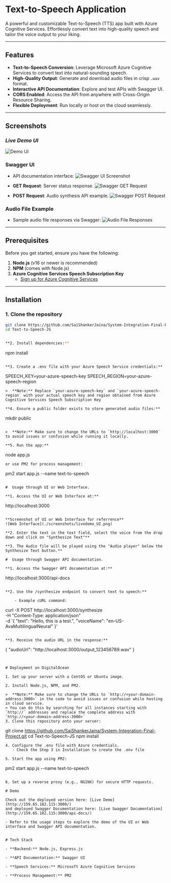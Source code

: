 # Text-to-Speech Application 

A powerful and customizable Text-to-Speech (TTS) app built with Azure Cognitive Services. Effortlessly convert text into high-quality speech and tailor the voice output to your liking.

---

##  Features

-  **Text-to-Speech Conversion**: Leverage Microsoft Azure Cognitive Services to convert text into natural-sounding speech.
-  **High-Quality Output**: Generate and download audio files in crisp `.wav` format.
-  **Interactive API Documentation**: Explore and test APIs with Swagger UI.
-  **CORS Enabled**: Access the API from anywhere with Cross-Origin Resource Sharing.
-  **Flexible Deployment**: Run locally or host on the cloud seamlessly.

---

## Screenshots

### *Live Demo UI*
 ![Demo UI](./screenshots/livedemo_UI.png)

### **Swagger UI**
- API documentation interface:
  ![Swagger UI Screenshot](./screenshots/swagger_docs_ui.png)

- **GET Request**: Server status response.
  ![Swagger GET Request](./screenshots/swagger_getresponse.png)

- **POST Request**: Audio synthesis API example.
  ![Swagger POST Request](./screenshots/swagger_postresponse.png)

### **Audio File Example**
- Sample audio file responses via Swagger:
  ![Audio File Responses](./screenshots/swagger_audio_responses.png)

---

## Prerequisites

Before you get started, ensure you have the following:

1. **Node.js** (v16 or newer is recommended)
2. **NPM** (comes with Node.js)
3. **Azure Cognitive Services Speech Subscription Key**
   - [Sign up for Azure Cognitive Services](https://azure.microsoft.com/en-us/products/ai-services/)

---

##  Installation

### 1. Clone the repository
```bash
git clone https://github.com/SaiShankerJaina/System-Integration-Final-Project.git 
cd Text-to-Speech-JS


**2. Install dependencies:**

```
npm install
```

**3. Create a .env file with your Azure Speech Service credentials:**

```
SPEECH_KEY=your-azure-speech-key
SPEECH_REGION=your-azure-speech-region
```
>  **Note:** Replace `your-azure-speech-key` and `your-azure-speech-region` with your actual speech key and region obtained from Azure Cognitive Services Speech Subscription Key

**4. Ensure a public folder exists to store generated audio files:**

```
mkdir public
```

>  **Note:** Make sure to change the URLs to `http://localhost:3000` to avoid issues or confusion while running it locally.

**5. Run the app:**

```
node app.js
```
or use PM2 for process management:

```
pm2 start app.js --name text-to-speech
```

#  Usage through UI or Web Interface.

**1. Access the UI or Web Interface at:**

```
http://localhost:3000
```

**Screenshot of UI or Web Interface for referrence**
![Web Interface](./screenshots/livedemo_UI.png)

**2. Enter the text in the text field, select the voice from the drop down and click on "Synthesize Text"**

**3. The Audio file will be played using the "Audio player" below the Synthesize Text button.**

#  Usage through Swagger API documentation.

**1. Access the Swagger API documentation at:**

```
http://localhost:3000/api-docs
```

**2. Use the /synthesize endpoint to convert text to speech:**

    - Example cURL command:
```
curl -X POST http://localhost:3000/synthesize \
-H "Content-Type: application/json" \
-d '{
  "text": "Hello, this is a test.",
  "voiceName": "en-US-AvaMultilingualNeural"
}'
```

**3. Receive the audio URL in the response:**

```
{
  "audioUrl": "http://localhost:3000/output_123456789.wav"
}
```


# Deployment on DigitalOcean

1. Set up your server with a CentOS or Ubuntu image.

2. Install Node.js, NPM, and PM2.

>  **Note:** Make sure to change the URLs to `http://<your-domain-address:3000>` in the code to avoid issues or confusion while hosting in cloud service.
> You can do this by searching for all instances starting with `http://` addresses and replace the complete address with `http://<your-domain-address:3000>`
3. Clone this repository onto your server:

```
git clone https://github.com/SaiShankerJaina/System-Integration-Final-Project.git 
cd Text-to-Speech-JS
npm install
```
4. Configure the .env file with Azure credentials.
   - Check the Step 3 in Installation to create the .env file

5. Start the app using PM2:

```
pm2 start app.js --name text-to-speech
```

6. Set up a reverse proxy (e.g., NGINX) for secure HTTP requests.

# Demo

Check out the deployed version here: [Live Demo](http://159.65.182.115:3000/)
and deployed Swagger Documentation here: [Live Swagger Documentation](http://159.65.182.115:3000/api-docs/)

- Refer to the usage steps to explore the demo of the UI or Web interface and Swagger API documentation.


# Tech Stack

- **Backend:** Node.js, Express.js

- **API Documentation:** Swagger UI

- **Speech Services:** Microsoft Azure Cognitive Services

- **Process Management:** PM2


